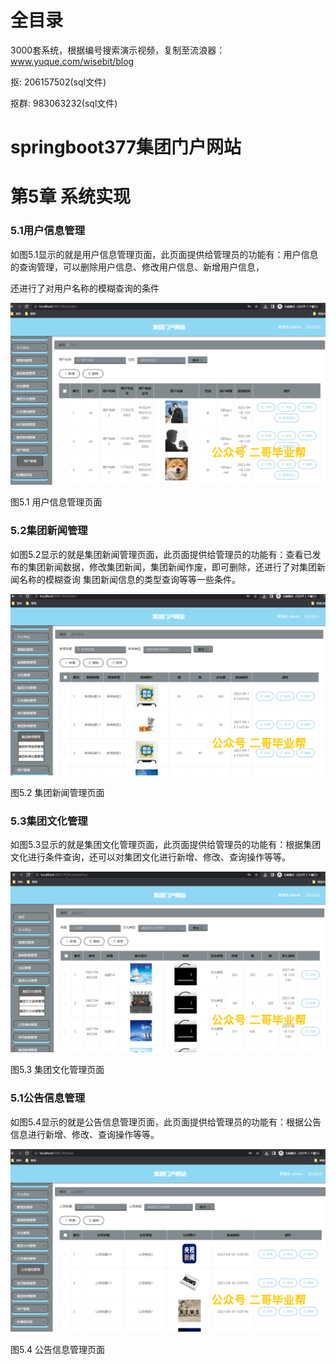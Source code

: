 # 全目录

3000套系统，根据编号搜索演示视频，复制至流浪器：www.yuque.com/wisebit/blog


<p>抠: 206157502(sql文件)</p>
<p>抠群: 983063232(sql文件)</p>


# springboot377集团门户网站
# 第5章 系统实现
### 5.1用户信息管理
如图5.1显示的就是用户信息管理页面，此页面提供给管理员的功能有：用户信息的查询管理，可以删除用户信息、修改用户信息、新增用户信息，

还进行了对用户名称的模糊查询的条件

![](/md/blog.015.png)

图5.1 用户信息管理页面
### 5.2集团新闻管理
如图5.2显示的就是集团新闻管理页面，此页面提供给管理员的功能有：查看已发布的集团新闻数据，修改集团新闻，集团新闻作废，即可删除，还进行了对集团新闻名称的模糊查询 集团新闻信息的类型查询等等一些条件。

![](/md/blog.016.png)


图5.2 集团新闻管理页面
### 5.3集团文化管理
如图5.3显示的就是集团文化管理页面，此页面提供给管理员的功能有：根据集团文化进行条件查询，还可以对集团文化进行新增、修改、查询操作等等。

![](/md/blog.017.png)



图5.3 集团文化管理页面
### 5.1公告信息管理
如图5.4显示的就是公告信息管理页面，此页面提供给管理员的功能有：根据公告信息进行新增、修改、查询操作等等。


![](/md/blog.018.png)

图5.4 公告信息管理页面



